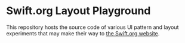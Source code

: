 # Swift.org Layout Playground

This repository hosts the source code of various UI pattern and layout experiments that may make their way to [the Swift.org website](https://swift.org).
